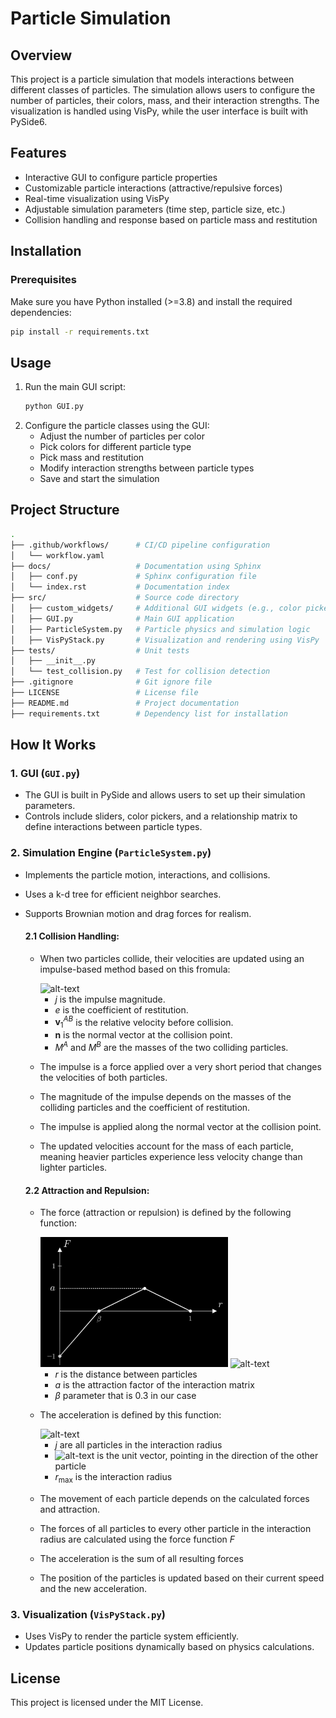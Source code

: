 # Particle Simulation

## Overview
This project is a particle simulation that models interactions between different classes of particles. The simulation allows users to configure the number of particles, their colors, mass, and their interaction strengths. The visualization is handled using VisPy, while the user interface is built with PySide6.

## Features
- Interactive GUI to configure particle properties
- Customizable particle interactions (attractive/repulsive forces)
- Real-time visualization using VisPy
- Adjustable simulation parameters (time step, particle size, etc.)
- Collision handling and response based on particle mass and restitution

## Installation
### Prerequisites
Make sure you have Python installed (>=3.8) and install the required dependencies:

```sh
pip install -r requirements.txt
```

## Usage
1. Run the main GUI script:
   ```sh
   python GUI.py
   ```
2. Configure the particle classes using the GUI:
   - Adjust the number of particles per color
   - Pick colors for different particle type
   - Pick mass and restitution
   - Modify interaction strengths between particle types
   - Save and start the simulation

## Project Structure
```sh
.
├── .github/workflows/      # CI/CD pipeline configuration
│   └── workflow.yaml
├── docs/                   # Documentation using Sphinx
│   ├── conf.py             # Sphinx configuration file
│   └── index.rst           # Documentation index
├── src/                    # Source code directory
│   ├── custom_widgets/     # Additional GUI widgets (e.g., color picker)
│   ├── GUI.py              # Main GUI application
│   ├── ParticleSystem.py   # Particle physics and simulation logic
│   ├── VisPyStack.py       # Visualization and rendering using VisPy
├── tests/                  # Unit tests
│   ├── __init__.py
│   └── test_collision.py   # Test for collision detection
├── .gitignore              # Git ignore file
├── LICENSE                 # License file
├── README.md               # Project documentation
├── requirements.txt        # Dependency list for installation
```

## How It Works
### 1. GUI (`GUI.py`)
- The GUI is built in PySide and allows users to set up their simulation parameters.
- Controls include sliders, color pickers, and a relationship matrix to define interactions between particle types.

### 2. Simulation Engine (`ParticleSystem.py`)
- Implements the particle motion, interactions, and collisions.
- Uses a k-d tree for efficient neighbor searches.
- Supports Brownian motion and drag forces for realism.

    #### 2.1 Collision Handling:
    -  When two particles collide, their velocities are updated using an impulse-based method based on this fromula:

        <img src="image-4.png" alt="alt-text" width="200"/>
    
        - $j$ is the impulse magnitude.
        - $e$ is the coefficient of restitution.
        - $\mathbf{v}_1^{AB}$ is the relative velocity before collision.
        - $\mathbf{n}$ is the normal vector at the collision point.
        - $M^A$ and $M^B$ are the masses of the two colliding particles.

    - The impulse is a force applied over a very short period that changes the velocities of both particles.

    - The magnitude of the impulse depends on the masses of the colliding particles and the coefficient of restitution.

    - The impulse is applied along the normal vector at the collision point.

    - The updated velocities account for the mass of each particle, meaning heavier particles experience less velocity change than lighter particles.

    #### 2.2 Attraction and Repulsion:
    - The force (attraction or repulsion) is defined by the following function:
    
        <img src="image-1.png" alt="alt-text" width="300"/>

        <img src="image.png" alt="alt-text" width="300"/>

        - $r$ is the distance between particles
        - $a$ is the attraction factor of the interaction matrix
        - $\beta$ parameter that is 0.3 in our case

    - The acceleration is defined by this function:
    
        <img src="image-2.png" alt="alt-text" width="300"/>

        - $j$ are all particles in the interaction radius
        - <img src="image-3.png" alt="alt-text" width="20"/> is the unit vector, pointing in the direction of the other particle
        - $r_{\text{max}}$ is the interaction radius

    - The movement of each particle depends on the calculated forces and attraction.
    - The forces of all particles to every other particle in the interaction radius are calculated using the force function  $F$
    - The acceleration is the sum of all resulting forces
    - The position of the particles is updated based on their current speed and the new acceleration.









### 3. Visualization (`VisPyStack.py`)
- Uses VisPy to render the particle system efficiently.
- Updates particle positions dynamically based on physics calculations.


## License
This project is licensed under the MIT License.
